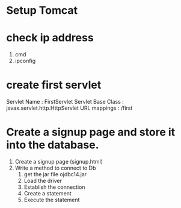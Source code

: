 # Setup Tomcat
# check ip address
1. cmd
2. ipconfig

# create first servlet
Servlet Name : FirstServlet
Servlet Base Class : javax.servlet.http.HttpServlet
URL mappings : /first


# Create a signup page and store it into the database.
1. Create a signup page (signup.html)
2. Write a method to connect to Db
   1. get the jar file ojdbc14.jar
   2. Load the driver
   3. Establish the connection
   4. Create a statement
   5. Execute the statement
